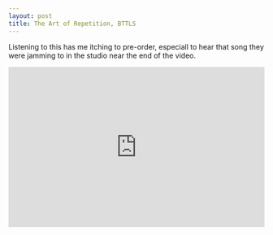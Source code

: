 ```yaml
---
layout: post
title: The Art of Repetition, BTTLS
---
```


Listening to this has me itching to pre-order, especiall to hear that song they were jamming to in the studio near the end of the video.

<iframe width="100%" height="315" src="https://www.youtube.com/watch?v=jS5ltxihivA" frameborder="0" allowfullscreen></iframe>

